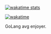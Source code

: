 [![wakatime stats](https://github-readme-stats.vercel.app/api/wakatime?username=poplumi&show_icons=true&theme=onedark)](https://wakatime.com/@e1955daa-332d-4e32-aabf-9a50faeb7845)

[![wakatime](https://wakatime.com/badge/user/e1955daa-332d-4e32-aabf-9a50faeb7845.svg)](https://wakatime.com/@e1955daa-332d-4e32-aabf-9a50faeb7845)

GoLang avg enjoyer.
